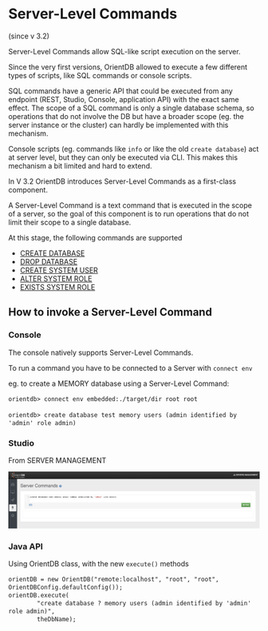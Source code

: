 # Server-Level Commands

(since v 3.2)

Server-Level Commands allow SQL-like script execution on the server.

Since the very first versions, OrientDB allowed to execute a few different types of scripts, like SQL commands or console scripts.

SQL commands have a generic API that could be executed from any endpoint (REST, Studio, Console, application API) with the exact same effect. The scope of a SQL command is only a single database schema, so operations that do not involve the DB but have a broader scope (eg. the server instance or the cluster) can hardly be implemented with this mechanism.

Console scripts (eg. commands like `info` or like the old `create database`) act at server level, but they can only be executed via CLI. This makes this mechanism a bit limited and hard to extend.

In V 3.2 OrientDB introduces Server-Level Commands as a first-class component.

A Server-Level Command is a text command that is executed in the scope of a server, so the goal of this component is to run operations that do not limit their scope to a single database.

At this stage, the following commands are supported

- [CREATE DATABASE](Create-Database.md)
- [DROP DATABASE](Drop-Database.md)
- [CREATE SYSTEM USER](Create-System-User.md)
- [ALTER SYSTEM ROLE](Alter-System-Role.md)
- [EXISTS SYSTEM ROLE](Exists-System-Role.md)

## How to invoke a Server-Level Command

### Console

The console natively supports Server-Level Commands. 

To run a command you have to be connected to a Server with `connect env`

eg. to create a MEMORY database using a Server-Level Command:

```
orientdb> connect env embedded:./target/dir root root

orientdb> create database test memory users (admin identified by 'admin' role admin)
```


### Studio


From SERVER MANAGEMENT

![Server Level Commands](../images/server-level-commands.png)

### Java API

Using OrientDB class, with the new `execute()` methods

```
orientDB = new OrientDB("remote:localhost", "root", "root", OrientDBConfig.defaultConfig());
orientDB.execute(
        "create database ? memory users (admin identified by 'admin' role admin)",
        theDbName);
    
```
